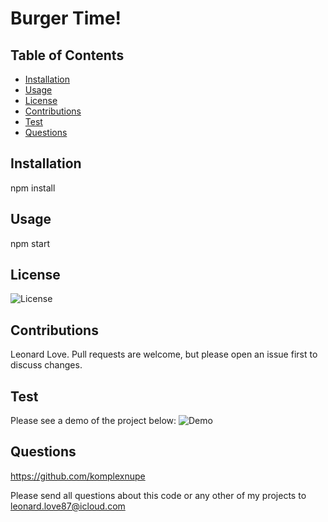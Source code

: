 # Burger Time!


## Table of Contents
- [Installation](#installation)
- [Usage](#usage)
- [License](#license)
- [Contributions](#contributions)
- [Test](#test)
- [Questions](#questions)

    
## <a name="installation">Installation</a>

npm install
    
## <a name="usage">Usage</a>

npm start

## <a name="license">License</a>

![License](https://img.shields.io/badge/License-MIT-blue)
    
## <a name="contributions">Contributions</a>

Leonard Love. Pull requests are welcome, but please open an issue first to discuss changes.
    
## <a name="test">Test</a>

Please see a demo of the project below:
![Demo]()

## <a name="questions">Questions</a>

https://github.com/komplexnupe

Please send all questions about this code or any other of my projects to leonard.love87@icloud.com